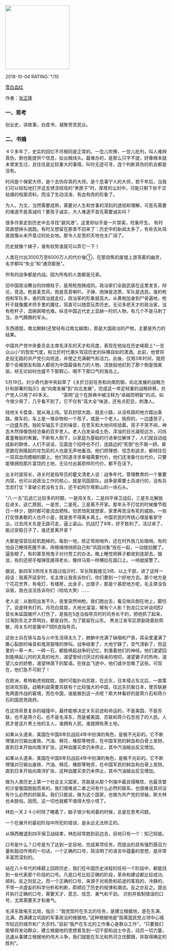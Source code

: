 

<img src="" width="200" />



2018-10-04 RATING:  */10



[雪白血红](http://www.beduu.com/read-1270.html)



作者：[张正隆]() 



### 一、思考

创业史，讲故事，白皮书，凝聚劳苦民众。



### 二、书摘



４０多年了，史实的回忆不尽相同是正常的。一忽儿吹捧，一忽儿批判，叫人难辨真伪，倒也能提供个信息，扯出根线头。最难办的，是那么只字不提，好像根本就未曾发生过，且往往是比较重大的事情，叫你无迹可寻，连个判断真伪的机会都是没有。



时间是个保密大师，是个去伪存真的大师。是个息事宁人的大师，若干年后，当我们可以轻松地打开这支锈渍班班的“黑匣子”时，厚厚的尘封中，可能只剩下些干涩枯燥的档案资料，而没了生动活泼、有血有肉的形象了。



为人，为文，当然需要成熟，需要对人生和世事的深刻的透视和理解，可首先需要的难道不是真诚吗？要孩子诚实，大人难道不首先需要诚实吗？



很多作家走到历史中去寻找“避风港”。这里却似乎是一片禁脔，险象环生。 有时简直想掉头就跑。有时又想留在那里不回来了：历史中的新闻太多了，有些去处简直就像从未开垦过的处女地。那令人反思的天地也太广阔了。



历史就像个婊子，谁有权势谁就可以弄它一下！



人类在付出3000万至6000万人的代价後①，在那烧焦的废墟上游荡着的幽灵，名字都叫“失业”和“通货膨胀”。



所有的战争都是内战。因为所有的人类都是兄弟。



旧中国政冶舞台的四根柱子，是用枪炮铸成的。政冶家们全副武装在这里发言，辩论，竞选。枪是麦克风，炮是高音喇叭，子弹、炮弹是选票，军队是选民。谁的枪炮和军队多，谁的政冶就走红，政冶家的形象就高大。从黄袍加身到尸骨遍地，枪杆子就像魔术师手里的魔仗，简直可以随意玩弄历史。无论多麽天才的政冶家，没有枪杆子，混碗粥喝也难。纵览中国近代史上显赫一时的人物，有几个不是马刺丁当，杀气腾腾的军头。



东西德国，南北朝鲜(还曾经有过南北越南)，那是大国政冶的产物，主要是外力的结果。



中国共产党中央委员会主席毛泽东的天才和风度，表现在他站在历史峰巅上“一览众山小”的恢宏气度，和立於时代潮头驾驭历史的纵横自如的潇酒。此前，他曾将走投无路的共产党引向坦途，并使之充满朝气和活力。此後，仅用3年时间，就把那个会被朋友和敌人都视为中国最强有力的人物，流放般地赶到了那个倒是很美丽，却无论如何也盛不下那颗心、咽不下那口气的海岛上。



5月19日。刘少奇代表中央起草了《关於日前任务和向南防御，向北发展的战略方针和部署的指示》由“向南发展”到“向北发展”，完成这一举足轻重的战略转移，共产党人只用了40多天。 　　“英明”这个在辞典中被注释为“卓越而明智”的词，如今很少用了，几乎看不到了。它不仅有“高大全”味道，还有点犯忌，刺激人。



陆地关卡盘查，就从海上闯。官兵封锁大路，就走小路，从没有路的地方踏出条路。推车的，车上是一堆杂物和一个孩子，或是一个老人。挑担的，一边盛孩子，一边盛东西。独轮车轴瓦干涩的噪音，在苍天和大地间吱扭着。孩子不哭不闹，神态木然得像饱经沧桑的百岁老人。老人白发染成土色，浑浊的目光凝视远方，闪烁着童稚般的希冀。不断有人倒下，以家庭为基础的行进单位解体了，人们就自动组成新的群体，人们不说话，见面连个招呼也不打，连路边的“死倒”也不屑一顾，甚至跪在刚隆起的坟包前的人也是无声地垂泪。他们把理想、信念和追求，都倾往在一双双血肉模糊的脚上。他们知道寻求幸福需要代价，他们还准备付出代价。只要能够拥抱那片富饶的土地，无论付出甚麽样的代价，都不在话下。



出关时是班长，进关时是指导员的瞿文清老人说：战争年代，管理教育的一个重要内容，也可以说政治工作的核心，就是巩固部队。战争是需要士兵进行的，没有兵怎麽打仗？拿破仑若没有士兵，还不如阿尔卑斯山的一块石头。



“八·一五”后逃亡比较多的时期，一是闯关东，二是四平保卫战后，三是东北解放后进关。逃亡原因，一是苦，二是死，三是离不开家。那年头不打仗的时候像节假日一样少，随时都可能流血牺牲。怕苦怕死就想家，家里再苦没有死的威胁。一些打仗很勇敢的人也开小差，就是舍不得离乡离土。中国农民的传统心理是看家守业。过去闯关东是无路可走，逼上粱山。抗战打了8年，好歹胜利了，活过来了，能过安稳日子了，谁还爱离开家？



大都是宿营后趁机跑掉的。每到一地，除正常岗哨外，还在村外放几处暗哨。有的怕自己睡得死醒不来，用根绳悄悄把自己和“巩固对象”拴在一起，一动就拉醒了。逼急眼了，有的甚至用鬼子对付劳工的办法，晚上睡觉把裤子都收到连部去。据说，有的还把手榴弹弦接得老长，像绊马索一样横拉在路口上。一响就报警了。



据说，新四军3师闯关东路过临沂时，军长陈毅接见3师、以上干部，讲了这样一段话：我离开延安时，毛主席让我告诉你们，你们要到一个好地方去。那个地方是个花花世界，有电灯，有楼房，出金子，出银子，那是个甚麽地方呢，毛主席没告诉我，我也没法告诉你们（哈哈大笑）……



老人说：从敖阳出发不久，夜里突然响枪。我们跑出去，看见哨兵倒在地上，脚伤了。说是特务打的。月亮白晃晃，大地光溜溜，哪有个人影？到龙口又听说8团2营长朱延国被坏人打伤了，是我在5连当指导员时的司务长干的，把他抓了起来，过海到东北才弄明白，都是自伤，为了能留在山东。 黑龙江省军区原副政委赵熙敏，闯关东时是冀中71团6连指导员。



这些士兵在铁与血与火中生活得太久了，肺腑中充满了硝咽和尸臭，耳朵里灌满了撕心裂胆的噪音和鬼哭狠嚎的惨叫。战争结束了，大地宁静了，空气清新了，但这里的一草一木，一砖一石，都能唤起战争的记忆，刺激着他们的神经。他们渴望回到能唤起儿时的天真的地方，渴望曾经讨厌过的母亲的唠叨，渴望妻子的热吻，渴望儿女的娇憨，渴望林荫下的絮语。在铁血飞迸中，他们或许忽略了这些。可现在，他们急不可耐了！



在欧洲，希特勒虎视眈眈，随时可能扑向苏联，在远东，日本侵占东北后，一直策划进攻苏联。战略利益需要苏联有个比较强大的中国，往远东抗衡日本，使苏联避免两面作战的窘境，而在中国，谁能做到这一点呢？斯大林看好的是蒋介石和蒋介石的国民党政府。



在这场背景复杂的碰撞中，最终能够决定关东前途和命运的，不是美国，不是苏联，也不是蒋介石，也不是毛泽东，而是被美国、苏联和蒋介石忽视了的人民。人民才是这片黑土地的主人，谁拥有人民，谁就拥有黑土地。



如果从头道来，美国在中国8年抗战前4年中扮演的角色，是极不光彩的。它不断增强对日输出废铁、汽油、棉花、橡胶等物资，在中国军民的鲜血和白骨上发财。直到日本开始向南洋扩张，这种血腥买卖仍未停止，其中汽油输出反见增加。



如果从头道来，美国在中国8年抗战前4年中扮演的角色，是极不光彩的。它不断增强对日输出废铁、汽油、棉花、橡胶等物资，在中国军民的鲜血和白骨上发财。直到日本开始向南洋扩张，这种血腥买卖仍未停止，其中汽油输出反见增加。



做为人类历史上第一个社会主义国家，苏联是从那个列强中最具侵略性，也最贪婪的沙皇俄国脱胎而来的。我们很难说二者之间有什么必然的联系，也很难说其间没有什么必然的的联系。我们只能说，做为这个国家，也做为共产党的领袖，斯大林也未脱俗。因而，这一切也就都不值得大惊小怪了。



林彪一天２４小时除了睡着了，脑子很少有闲着的时候，总是在思考问题。



一个在展开的最初阶段中所犯的错误，是永远无法矫正的。



从锦西撤退到四平保卫战结束，林彪经常跑到前边去，目地只有一个：知己知彼。



口号是什么？口号是为了达到一定目地，完成某项任务，而提出的具有强烈感召力量和鼓动作用的一句话，一个正确的口号，简洁明了的语言中蕴蓄的思想，是非常丰富而深刻的。

站在八十年代的峰巅上回顾历史，我们在中国历史进程的任何一个阶段中，都能找到一些代表那个阶段的口号。凡是口号比较正确的阶段，革命和建设都比较成功、顺利。反之则反之。而一个正确的口号，来源于对局势和前途的客观的、冷静的、不带一点虚妄的科学分析和判断，即顺应了历史的规律和潮流。反之亦反之。提出并执行正确的口号，需要天才、意志、信念、勇气和干劲。 识别并抵制错误的口号，尤其需要天才和勇气。



毛泽东致电东北局，指示：“我党现时在东北的任务，是建立根据地，是在东满、北满、西满建立巩固的军事政治的根据地。”这种根据地是“距离国民党占领中心城市较远的城市和广大农村。”目前“我产在东北的工作重心是群众工作”。“只要我们能够将发动群众，建立根据地的思想普及到一切干部和战士中去，动员一切力量，迅速从事建立根据地的伟大斗争，我们就能在东北和热河立住脚跟，并取得确定的胜利”。






































